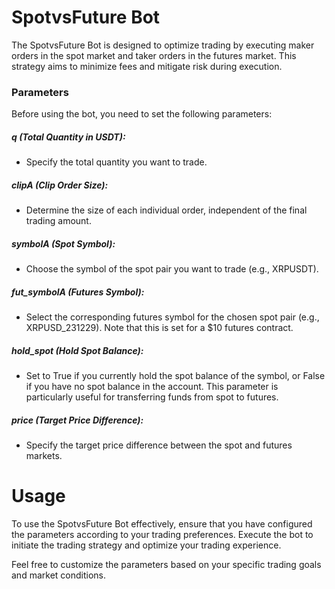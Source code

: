 <h1>SpotvsFuture Bot</h1>

The SpotvsFuture Bot is designed to optimize trading by executing maker orders in the spot market and taker orders in the futures market. This strategy aims to minimize fees and mitigate risk during execution.

<h3> Parameters </h3>
Before using the bot, you need to set the following parameters:


<h5> q (Total Quantity in USDT): </h5>

-  Specify the total quantity you want to trade.
  
<h5> clipA (Clip Order Size): </h5>

- Determine the size of each individual order, independent of the final trading amount.

<h5> symbolA (Spot Symbol): </h5>

- Choose the symbol of the spot pair you want to trade (e.g., XRPUSDT).
  
<h5> fut_symbolA (Futures Symbol): </h5>

- Select the corresponding futures symbol for the chosen spot pair (e.g., XRPUSD_231229). Note that this is set for a $10 futures contract.
  
<h5> hold_spot (Hold Spot Balance): </h5>

- Set to True if you currently hold the spot balance of the symbol, or False if you have no spot balance in the account. This parameter is particularly useful for transferring funds from spot to futures.

<h5> price (Target Price Difference): </h5>

- Specify the target price difference between the spot and futures markets.
  
<h1> Usage</h1>
To use the SpotvsFuture Bot effectively, ensure that you have configured the parameters according to your trading preferences. Execute the bot to initiate the trading strategy and optimize your trading experience.

Feel free to customize the parameters based on your specific trading goals and market conditions.
